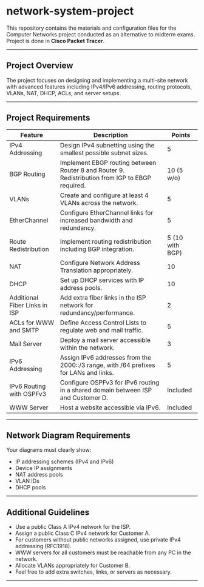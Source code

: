 # network-system-project

This repository contains the materials and configuration files for the Computer Networks project conducted as an alternative to midterm exams.
Project is done in **Cisco Packet Tracer**.

---

## Project Overview

The project focuses on designing and implementing a multi-site network with advanced features including IPv4/IPv6 addressing, routing protocols, VLANs, NAT, DHCP, ACLs, and server setups.

---

## Project Requirements

| Feature                              | Description                                                                                              | Points      |
|------------------------------------|----------------------------------------------------------------------------------------------------------|-------------|
| IPv4 Addressing                    | Design IPv4 subnetting using the smallest possible subnet sizes.                                         | 5           |
| BGP Routing                       | Implement EBGP routing between Router 8 and Router 9. Redistribution from IGP to EBGP required.          | 10 (5 w/o)  |
| VLANs                             | Create and configure at least 4 VLANs across the network.                                               | 5           |
| EtherChannel                     | Configure EtherChannel links for increased bandwidth and redundancy.                                     | 5           |
| Route Redistribution             | Implement routing redistribution including BGP integration.                                              | 5 (10 with BGP) |
| NAT                              | Configure Network Address Translation appropriately.                                                    | 10          |
| DHCP                             | Set up DHCP services with IP address pools.                                                             | 10          |
| Additional Fiber Links in ISP     | Add extra fiber links in the ISP network for redundancy/performance.                                    | 2           |
| ACLs for WWW and SMTP             | Define Access Control Lists to regulate web and mail traffic.                                           | 5           |
| Mail Server                      | Deploy a mail server accessible within the network.                                                     | 3           |
| IPv6 Addressing                  | Assign IPv6 addresses from the 2000::/3 range, with /64 prefixes for LANs and links.                     | 5           |
| IPv6 Routing with OSPFv3          | Configure OSPFv3 for IPv6 routing in a shared domain between ISP and Customer D.                        | Included    |
| WWW Server                      | Host a website accessible via IPv6.                                                                     | Included    |

---

## Network Diagram Requirements

Your diagrams must clearly show:

- IP addressing schemes (IPv4 and IPv6)  
- Device IP assignments  
- NAT address pools  
- VLAN IDs  
- DHCP pools  

---

## Additional Guidelines

- Use a public Class A IPv4 network for the ISP.  
- Assign a public Class C IPv4 network for Customer A.  
- For customers without public networks assigned, use private IPv4 addressing (RFC1918).  
- WWW servers for all customers must be reachable from any PC in the network.  
- Allocate VLANs appropriately for Customer B.  
- Feel free to add extra switches, links, or servers as necessary.

---
